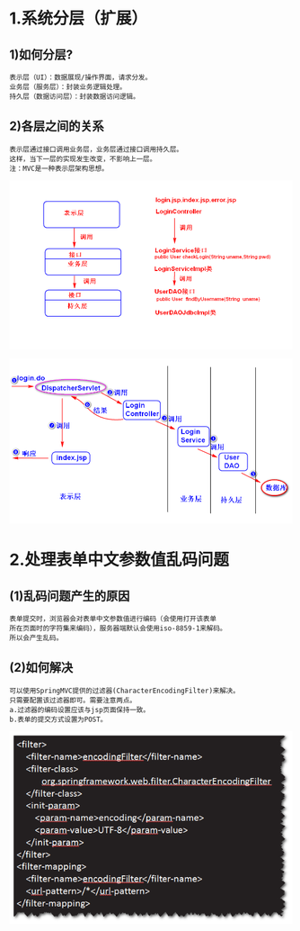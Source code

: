 # 1.系统分层（扩展）
## 1)如何分层?
	表示层（UI）：数据展现/操作界面，请求分发。
	业务层（服务层）：封装业务逻辑处理。
	持久层（数据访问层）：封装数据访问逻辑。
## 2)各层之间的关系
	表示层通过接口调用业务层，业务层通过接口调用持久层。
	这样，当下一层的实现发生改变，不影响上一层。
	注：MVC是一种表示层架构思想。
![](layer.png)

![](login.png)

# 2.处理表单中文参数值乱码问题
## (1)乱码问题产生的原因
	表单提交时，浏览器会对表单中文参数值进行编码（会使用打开该表单
	所在页面时的字符集来编码），服务器端默认会使用iso-8859-1来解码。
	所以会产生乱码。
## (2)如何解决
	可以使用SpringMVC提供的过滤器(CharacterEncodingFilter)来解决。
	只需要配置该过滤器即可。需要注意两点。
	a.过滤器的编码设置应该与jsp页面保持一致。
	b.表单的提交方式设置为POST。
![](s1.png)
	